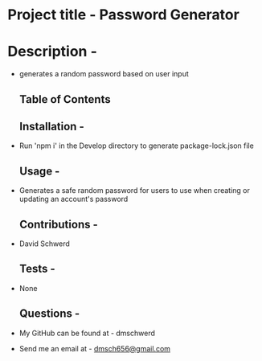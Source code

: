   # Project title - Password Generator 
  # Description - 
* generates a random password based on user input 

  ## Table of Contents
  ## Installation - 
* Run 'npm i' in the Develop directory to generate package-lock.json file 

  ## Usage - 
* Generates a safe random password for users to use when creating or updating an account's password 

  ## Contributions - 
* David Schwerd 

  ## Tests - 
* None 

  ## Questions - 
* My GitHub can be found at - dmschwerd 
* Send me an email at - dmsch656@gmail.com 


